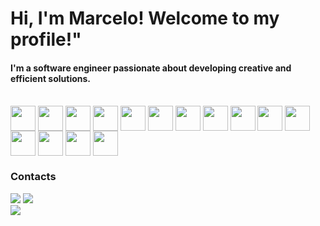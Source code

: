 <h1> Hi, I'm Marcelo! Welcome to my profile!"</h1>

<h4>I'm a software engineer passionate about developing creative and efficient solutions.</h3>

<div style= "display:inline-block"><br>
  <img align="center" Width ="40" right= "30"
    src="https://cdn.jsdelivr.net/gh/devicons/devicon@latest/icons/java/java-original.svg" />
   <img align="center" Width ="40" right= "30"
    src="https://cdn.jsdelivr.net/gh/devicons/devicon@latest/icons/spring/spring-original-wordmark.svg" />
 <img align="center" Width ="40" right= "30"
   src="https://cdn.jsdelivr.net/gh/devicons/devicon/icons/javascript/javascript-plain.svg" />
 <img align="center" Width ="40" right= "30"
src="https://cdn.jsdelivr.net/gh/devicons/devicon/icons/typescript/typescript-plain.svg" />
 <img align="center" Width ="40" right= "30"
 src="https://cdn.jsdelivr.net/gh/devicons/devicon/icons/react/react-original-wordmark.svg" />
  <img align="center" Width ="40" right= "30" src="https://cdn.jsdelivr.net/gh/devicons/devicon/icons/redux/redux-original.svg" />
<img align="center" Width ="40" right= "40" src="https://cdn.jsdelivr.net/gh/devicons/devicon@latest/icons/nestjs/nestjs-original.svg" />         
 <img align="center" Width ="40" right= "30"
  src="https://cdn.jsdelivr.net/gh/devicons/devicon/icons/nodejs/nodejs-original.svg" />
 <img align="center" Width ="40" right= "30"
   src="https://cdn.jsdelivr.net/gh/devicons/devicon/icons/postgresql/postgresql-original.svg" />
  <img align="center" Width ="40" right= "30"
   src="https://cdn.jsdelivr.net/gh/devicons/devicon/icons/mongodb/mongodb-original-wordmark.svg" />
 <img align="center" Width ="40" right= "30"
   src="https://cdn.jsdelivr.net/gh/devicons/devicon/icons/html5/html5-original.svg" />
 <img align="center" Width ="40" right= "30"
   src="https://cdn.jsdelivr.net/gh/devicons/devicon/icons/css3/css3-original.svg" />
  <img align="center" Width ="40" right= "30"src="https://cdn.jsdelivr.net/gh/devicons/devicon@latest/icons/tailwindcss/tailwindcss-original.svg" />    
  <img align="center" Width ="40" right= "30" src="https://cdn.jsdelivr.net/gh/devicons/devicon/icons/figma/figma-original.svg" />      
  <img align="center" Width ="40" right= "30"
   src="https://cdn.jsdelivr.net/gh/devicons/devicon/icons/git/git-original.svg" />
                                             
 </div>

   <h3>Contacts</h3>
<div>
    <a href="https://www.linkedin.com/in/marcelo-mendes-701314266/" target="_blank"><img src="https://img.shields.io/badge/-LinkedIn-%230077B5?style=for-the-badge&logo=linkedin&logoColor=white" target="_blank"></a> 
 <a href="marcelo.vitor@engenharia.ufjf.br"><img src="https://img.shields.io/badge/Gmail-D14836?style=for-the-badge&logo=gmail&logoColor=white" target="_blank"></a>
</div>
 <a href="[https://github.com/seu-usuario-profissional](github profissional)" target="_blank"><img src="https://img.shields.io/badge/Professional_GitHub-100000?style=for-the-badge&logo=github&logoColor=white" target="_blank"></a>
